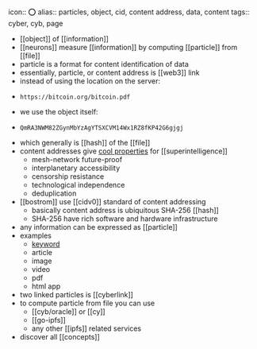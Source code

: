 icon:: ⭕️ 
alias:: particles, object, cid, content address, data, content
tags:: cyber, cyb, page

- [[object]] of [[information]]
- [[neurons]] measure [[information]] by computing [[particle]] from [[file]]
- particle is a format for content identification of data
- essentially, particle, or content address is [[web3]] link
- instead of using the location on the server:
- ```
  https://bitcoin.org/bitcoin.pdf
  ```
- we use the object itself:
- ```
  QmRA3NWM82ZGynMbYzAgYTSXCVM14Wx1RZ8fKP42G6gjgj
  ```
- which generally is [[hash]] of the [[file]]
- content addresses give [cool properties](https://steemit.com/web3/@hipster/an-idea-of-decentralized-search-for-web3-ce860d61defe5est) for [[superintelligence]]
	- mesh-network future-proof
	- interplanetary accessibility
	- censorship resistance
	- technological independence
	- deduplication
- [[bostrom]] use [[cidv0]] standard of content addressing
	- basically content address is ubiquitous SHA-256 [[hash]]
	- SHA-256 have rich software and hardware infrastructure
- any information can be expressed as [[particle]]
- examples
	- [keyword](https://deploy-preview-1221--rebyc.netlify.app/oracle/ask/cyb)
	- article
	- image
	- video
	- pdf
	- html app
- two linked particles is [[cyberlink]]
- to compute particle from file you can use
	- [[cyb/oracle]] or [[cy]]
	- [[go-ipfs]]
	- any other [[ipfs]] related services
- discover all [[concepts]]